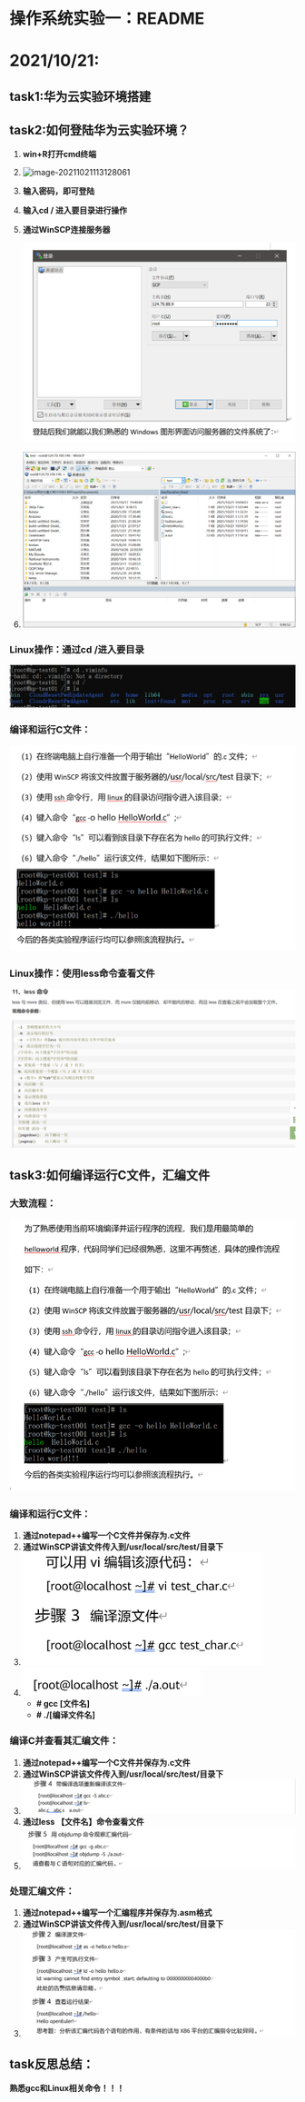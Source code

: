 # 操作系统实验一：README

# 2021/10/21:

## task1:华为云实验环境搭建

## task2:如何登陆华为云实验环境？

1. **win+R打开cmd终端**

2. ![image-20211021113128061](C:\Users\西安交通大学2193613091sxm\AppData\Roaming\Typora\typora-user-images\image-20211021113128061.png)

3. **输入密码，即可登陆**

4. **输入cd / 进入要目录进行操作**

5. **通过WinSCP连接服务器**

   ![image-20211021113627032](https://raw.githubusercontent.com/Xv-M-S/Typero-images/main/typora-user-images/image-20211021113627032.png)

6. ![image-20211021113652594](https://raw.githubusercontent.com/Xv-M-S/Typero-images/main/typora-user-images/image-20211021113652594.png)

### Linux操作：通过cd /进入要目录

![image-20211021105417855](https://raw.githubusercontent.com/Xv-M-S/Typero-images/main/typora-user-images/image-20211021105417855.png)

### 编译和运行C文件：

![image-20211021110020977](https://raw.githubusercontent.com/Xv-M-S/Typero-images/main/typora-user-images/image-20211021110020977.png)

### Linux操作：使用less命令查看文件

![image-20211021111441250](https://raw.githubusercontent.com/Xv-M-S/Typero-images/main/typora-user-images/image-20211021111441250.png)

## task3:如何编译运行C文件，汇编文件

### 大致流程：

![image-20211021113728585](https://raw.githubusercontent.com/Xv-M-S/Typero-images/main/typora-user-images/image-20211021113728585.png)

### 编译和运行C文件：

1. **通过notepad++编写一个C文件并保存为.c文件**
2. **通过WinSCP讲该文件传入到/usr/local/src/test/目录下**
3. ![image-20211021113958355](https://raw.githubusercontent.com/Xv-M-S/Typero-images/main/typora-user-images/image-20211021113958355.png)
4. ![image-20211021114228442](https://raw.githubusercontent.com/Xv-M-S/Typero-images/main/typora-user-images/image-20211021114228442.png)
   - **# gcc [文件名]**
   - **# ./[编译文件名]**

### 编译C并查看其汇编文件：

1. **通过notepad++编写一个C文件并保存为.c文件**
2. **通过WinSCP讲该文件传入到/usr/local/src/test/目录下**
3. ![image-20211021114520998](https://raw.githubusercontent.com/Xv-M-S/Typero-images/main/typora-user-images/image-20211021114520998.png)
4. **通过less 【文件名】命令查看文件**
5. ![image-20211021114903130](https://raw.githubusercontent.com/Xv-M-S/Typero-images/main/typora-user-images/image-20211021114903130.png)

### 处理汇编文件：

1. **通过notepad++编写一个汇编程序并保存为.asm格式**
2. **通过WinSCP讲该文件传入到/usr/local/src/test/目录下**
3. ![image-20211021114928616](https://raw.githubusercontent.com/Xv-M-S/Typero-images/main/typora-user-images/image-20211021114928616.png)

## task反思总结：

**熟悉gcc和Linux相关命令！！！**

